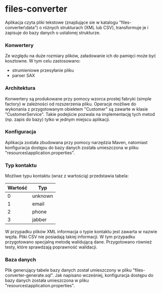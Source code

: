 # files-converter

Aplikacja czyta pliki tekstowe (znajdujące sie w katalogu "files-converter\data") o różnych strukturach (XML lub CSV), transformuje je i zapisuje do bazy danych o ustalonej strukturze.

### Konwertery
Ze względu na duże rozmiary plików, załadowanie ich do pamięci może być kosztowne. W tym celu zastosowano:
  - strumieniowe przesyłanie pliku
  - parser SAX

### Architektura
Konwertery są produkowane przy pomocy wzorca prostej fabryki (simple factory) w zależności od rozszerzenia pliku.
Operacje możliwe do wykonania z przygotowanym obiektem "Customer" są zawarte w klasie "CustomerService". Takie podejście pozwala na implementację tych metod (np. zapis do bazy) tylko w jednym miejscu aplikacji.

### Konfiguracja
Aplikacja została zbudowana przy pomocy narzędzia Maven, natomiast konfiguracja dostępu do bazy danych została umieszczona w pliku "resources\application.properties".

### Typ kontaktu

Możliwe typu kontaktu (wraz z wartością) przedstawia tabela:

| Wartość | Typ |
| ------ | ------ |
| 0 | unknown |
| 1 | email |
| 2 | phone |
| 3 | jabber |

W przypadku plików XML informacja o typie kontaktu jest zawarta w nazwie węzła. 
Pliki CSV nie posiadają takiej informacji. W tym przypadku przygotowano specjalną metodę walidującą dane. Przygotowano również testy, które sprawdzają poprawność walidacji.

### Baza danych
Plik generujący tabele bazy danych został umieszczony w pliku "files-converter-generate.sql". Jak napisano wcześniej, konfiguracja dostępu do bazy danych została umieszczona w pliku "resources\application.properties".